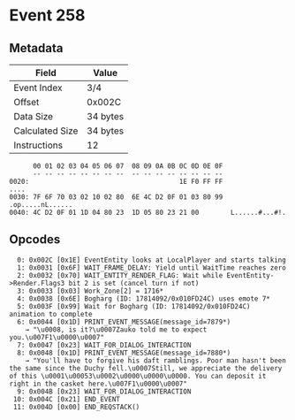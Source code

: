 # Event 258

## Metadata

| Field           | Value    |
|-----------------|----------|
| Event Index     | 3/4      |
| Offset          | 0x002C   |
| Data Size       | 34 bytes |
| Calculated Size | 34 bytes |
| Instructions    | 12       |

```
      00 01 02 03 04 05 06 07  08 09 0A 0B 0C 0D 0E 0F
      -- -- -- -- -- -- -- --  -- -- -- -- -- -- -- --
0020:                                      1E F0 FF FF              ....
0030: 7F 6F 70 03 02 10 02 80  6E 4C D2 0F 01 03 80 99  .op.....nL......
0040: 4C D2 0F 01 1D 04 80 23  1D 05 80 23 21 00        L......#...#!.  
```

## Opcodes

```
  0: 0x002C [0x1E] EventEntity looks at LocalPlayer and starts talking
  1: 0x0031 [0x6F] WAIT_FRAME_DELAY: Yield until WaitTime reaches zero
  2: 0x0032 [0x70] WAIT_ENTITY_RENDER_FLAG: Wait while EventEntity->Render.Flags3 bit 2 is set (cancel turn if not)
  3: 0x0033 [0x03] Work_Zone[2] = 1716*
  4: 0x0038 [0x6E] Bogharg (ID: 17814092/0x010FD24C) uses emote 7*
  5: 0x003F [0x99] Wait for Bogharg (ID: 17814092/0x010FD24C) animation to complete
  6: 0x0044 [0x1D] PRINT_EVENT_MESSAGE(message_id=7879*)
    → "\u0008, is it?\u0007Zauko told me to expect you.\u007F1\u0000\u0007"
  7: 0x0047 [0x23] WAIT_FOR_DIALOG_INTERACTION
  8: 0x0048 [0x1D] PRINT_EVENT_MESSAGE(message_id=7880*)
    → "You'll have to forgive his daft ramblings. Poor man hasn't been the same since the Duchy fell.\u0007Still, we appreciate the delivery of this \u0001\u00053\u0002\u0000\u0000\u0000. You can deposit it right in the casket here.\u007F1\u0000\u0007"
  9: 0x004B [0x23] WAIT_FOR_DIALOG_INTERACTION
 10: 0x004C [0x21] END_EVENT
 11: 0x004D [0x00] END_REQSTACK()
```
